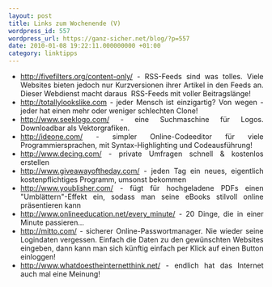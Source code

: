 ```yaml
---
layout: post
title: Links zum Wochenende (V)
wordpress_id: 557
wordpress_url: https://ganz-sicher.net/blog/?p=557
date: 2010-01-08 19:22:11.000000000 +01:00
category: linktipps
---
```


<ul style="text-align: justify;">
	<li><a href="http://fivefilters.org/content-only/">http://fivefilters.org/content-only/</a> - RSS-Feeds sind was tolles. Viele Websites bieten jedoch nur Kurzversionen ihrer Artikel in den Feeds an. Dieser Webdienst macht daraus  RSS-Feeds mit voller Beitragslänge!</li>
	<li><a href="http://totallylookslike.com/">http://totallylookslike.com</a> - jeder Mensch ist einzigartig? Von wegen - jeder hat einen mehr oder weniger schlechten Clone!</li>
	<li><a href="http://www.seeklogo.com/">http://www.seeklogo.com/</a> - eine Suchmaschine für Logos. Downloadbar als Vektorgrafiken.</li>
	<li><a href="http://ideone.com/">http://ideone.com/</a> - simpler Online-Codeeditor für viele Programmiersprachen, mit Syntax-Highlighting und Codeausführung!</li>
	<li><a href="http://www.decing.com/">http://www.decing.com/</a> - private Umfragen schnell &amp; kostenlos erstellen</li>
	<li><a href="http://www.giveawayoftheday.com/">http://www.giveawayoftheday.com/</a> - jeden Tag ein neues, eigentlich kostenpflichtiges Programm, umsonst bekommen</li>
	<li><a href="http://www.youblisher.com/">http://www.youblisher.com/</a> - fügt für hochgeladene PDFs einen "Umblättern"-Effekt ein, sodass man seine eBooks stilvoll online präsentieren kann</li>
	<li><a href="http://www.onlineeducation.net/every_minute/">http://www.onlineeducation.net/every_minute/</a> - 20 Dinge, die in einer Minute passieren...</li>
	<li><a href="http://mitto.com/">http://mitto.com/</a> - sicherer Online-Passwortmanager. Nie wieder seine Logindaten vergessen. Einfach die Daten zu den gewünschten Websites eingeben, dann kann man sich künftig einfach per Klick auf einen Button einloggen!</li>
	<li><a href="http://www.whatdoestheinternetthink.net/">http://www.whatdoestheinternetthink.net/</a> - endlich hat das Internet auch mal eine Meinung!</li>
</ul>
